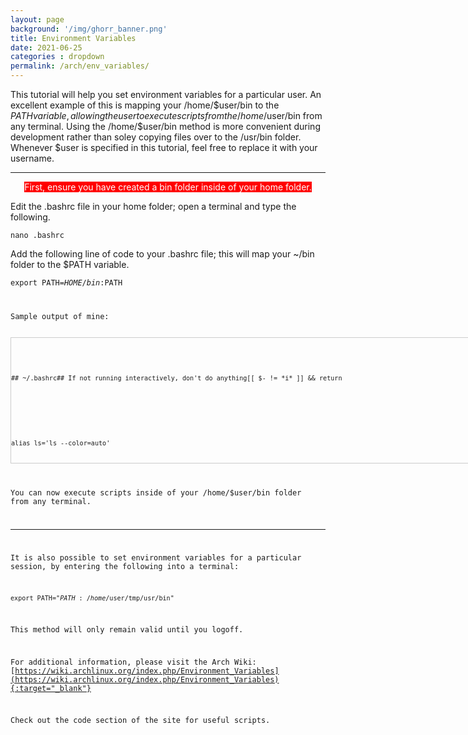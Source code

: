 ```yaml
---
layout: page
background: '/img/ghorr_banner.png'
title: Environment Variables
date: 2021-06-25
categories : dropdown
permalink: /arch/env_variables/
---
```


This tutorial will help you set environment variables for a particular user.  An excellent example of this is mapping your /home/$user/bin to the $PATH variable, allowing the user to execute scripts from the /home/$user/bin from any terminal.  Using the /home/$user/bin method is more convenient during development rather than soley copying files over to the /usr/bin folder.  Whenever $user is specified in this tutorial, feel free to replace it with your username.

____________________________________

<div style="text-align: center;"><span style="background-color: #ff0000; color: #ffffff;">First, ensure you have created a bin folder inside of your home folder.</span></div>

Edit the .bashrc file in your home folder; open a terminal and type the following.

<code>nano .bashrc</code>

Add the following line of code to your .bashrc file; this will map your ~/bin folder to the $PATH variable.

<code>export PATH=$HOME/bin:$PATH

Sample output of mine:

<div style="height: 200px; width: 900px; border: 1px solid #cccccc; font-style: normal; font-variant: normal; font-weight: normal; line-height: 26px; font-size-adjust: none; font-stretch: normal; overflow: auto;">
<div class="sites-codeblock sites-codesnippet-block">
<code>## ~/.bashrc## If not running interactively, don't do anything[[ $- != *i* ]] && return</code><br>
<br>
<code>alias ls='ls --color=auto'</code><br>
<br>
<code>PS1='[\u@\h \W]\$ '</code><br>
<br>
<code>export PATH=$HOME/bin:$PATH</code><br>
</div>
</div>

You can now execute scripts inside of your /home/$user/bin folder from any terminal.

____________________________________

It is also possible to set environment variables for a particular session, by entering the following into a terminal:

<code>export PATH="${PATH}:/home/$user/tmp/usr/bin"</code>

This method will only remain valid until you logoff.

For additional information, please visit the Arch Wiki:  [https://wiki.archlinux.org/index.php/Environment_Variables](https://wiki.archlinux.org/index.php/Environment_Variables){:target="_blank"}

Check out the code section of the site for useful scripts.
